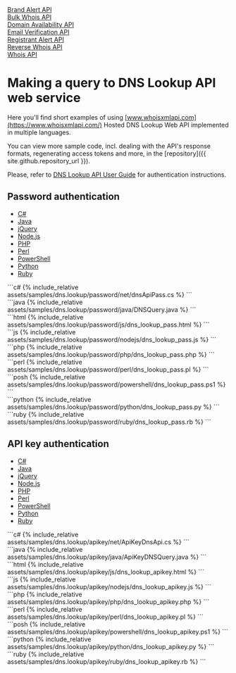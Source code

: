 <div class="toc">
        <a class="button" href="./brand.alert.html"><div class="toc-item">Brand Alert API</div></a>
	<a class="button" href="./bulk.whois.html"><div class="toc-item">Bulk Whois API</div></a>
        <a class="button" href="./domain.availability.html"><div class="toc-item">Domain Availability API</div></a>
	<a class="button" href="./email.verifier.html"><div class="toc-item">Email Verification API</div></a>
        <a class="button" href="./reg.alert.html"><div class="toc-item">Registrant Alert API</div></a>
        <a class="button" href="./reverse.whois.html"><div class="toc-item">Reverse Whois API</div></a>
	<a class="button" href="./"><div class="toc-item">Whois API</div></a>
</div>

# Making a query to DNS Lookup API web service


Here you'll find short examples of using
[www.whoisxmlapi.com](https://www.whoisxmlapi.com/) Hosted DNS Lookup Web API
implemented in multiple languages.

You can view more sample code, incl. dealing with the API's response formats,
regenerating access tokens and more, in the
[repository]({{ site.github.repository_url }}).


Please, refer to
[DNS Lookup API User Guide](https://www.whoisxmlapi.com/whois-api-guide.php) for
authentication instructions.

## Password authentication

<ul id="profileTabs" class="nav nav-tabs" role="tablist">
    <li class="active"><a href="#csharp" data-toggle="tab">C#</a></li>
    <li><a href="#java" data-toggle="tab">Java</a></li>
    <li><a href="#jquery" data-toggle="tab">jQuery</a></li>
    <li><a href="#nodejs" data-toggle="tab">Node.js</a></li>
    <li><a href="#php" data-toggle="tab">PHP</a></li>
    <li><a href="#perl" data-toggle="tab">Perl</a></li>
    <li><a href="#powershell" data-toggle="tab">PowerShell</a></li>
    <li><a href="#python" data-toggle="tab">Python</a></li>
    <li><a href="#ruby" data-toggle="tab">Ruby</a></li>
</ul>

<div class="tab-content">

<div role="tabpanel" class="tab-pane active" id="csharp">
<div class="container-fluid" markdown="1"> 
```c#
{% include_relative assets/samples/dns.lookup/password/net/dnsApiPass.cs %}
```
</div>
</div>

<div role="tabpanel" class="tab-pane" id="java">
<div class="container-fluid" markdown="1"> 
```java
{% include_relative assets/samples/dns.lookup/password/java/DNSQuery.java %}
```
</div>
</div>

<div role="tabpanel" class="tab-pane" id="jquery">
<div class="container-fluid" markdown="1">
```html
{% include_relative assets/samples/dns.lookup/password/js/dns_lookup_pass.html %}
```
</div>
</div>

<div role="tabpanel" class="tab-pane" id="nodejs">
<div class="container-fluid" markdown="1">
```js
{% include_relative assets/samples/dns.lookup/password/nodejs/dns_lookup_pass.js %}
```
</div>
</div>

<div role="tabpanel" class="tab-pane" id="php">
<div class="container-fluid" markdown="1">
```php
{% include_relative assets/samples/dns.lookup/password/php/dns_lookup_pass.php %}
```
</div>
</div>

<div role="tabpanel" class="tab-pane" id="perl">
<div class="container-fluid" markdown="1">
```perl
{% include_relative assets/samples/dns.lookup/password/perl/dns_lookup_pass.pl %}
```
</div>
</div>

<div role="tabpanel" class="tab-pane" id="powershell">
<div class="container-fluid" markdown="1">
```posh
{% include_relative assets/samples/dns.lookup/password/powershell/dns_lookup_pass.ps1 %}
```
</div>
</div>

<div role="tabpanel" class="tab-pane" id="python">
<div class="container-fluid" markdown="1">
```python
{% include_relative assets/samples/dns.lookup/password/python/dns_lookup_pass.py %}
```
</div>
</div>

<div role="tabpanel" class="tab-pane" id="ruby">
<div class="container-fluid" markdown="1">
```ruby
{% include_relative assets/samples/dns.lookup/password/ruby/dns_lookup_pass.rb %}
```
</div>
</div>

</div>

## API key authentication

<ul id="profileTabs" class="nav nav-tabs" role="tablist">
    <li class="active"><a href="#csharp-key" data-toggle="tab">C#</a></li>
    <li><a href="#java-key" data-toggle="tab">Java</a></li>
    <li><a href="#jquery-key" data-toggle="tab">jQuery</a></li>
    <li><a href="#nodejs-key" data-toggle="tab">Node.js</a></li>
    <li><a href="#php-key" data-toggle="tab">PHP</a></li>
    <li><a href="#perl-key" data-toggle="tab">Perl</a></li>
    <li><a href="#powershell-key" data-toggle="tab">PowerShell</a></li>
    <li><a href="#python-key" data-toggle="tab">Python</a></li>
    <li><a href="#ruby-key" data-toggle="tab">Ruby</a></li>
</ul>

<div class="tab-content">

<div role="tabpanel" class="tab-pane active" id="csharp-key">
<div class="container-fluid" markdown="1"> 
```c#
{% include_relative assets/samples/dns.lookup/apikey/net/ApiKeyDnsApi.cs %}
```
</div>
</div>

<div role="tabpanel" class="tab-pane" id="java-key">
<div class="container-fluid" markdown="1"> 
```java
{% include_relative assets/samples/dns.lookup/apikey/java/ApiKeyDNSQuery.java %}
```
</div>
</div>

<div role="tabpanel" class="tab-pane" id="jquery-key">
<div class="container-fluid" markdown="1"> 
```html
{% include_relative assets/samples/dns.lookup/apikey/js/dns_lookup_apikey.html %}
```
</div>
</div>

<div role="tabpanel" class="tab-pane" id="nodejs-key">
<div class="container-fluid" markdown="1"> 
```js
{% include_relative assets/samples/dns.lookup/apikey/nodejs/dns_lookup_apikey.js %}
```
</div>
</div>

<div role="tabpanel" class="tab-pane" id="php-key">
<div class="container-fluid" markdown="1"> 
```php
{% include_relative assets/samples/dns.lookup/apikey/php/dns_lookup_apikey.php %}
```
</div>
</div>

<div role="tabpanel" class="tab-pane" id="perl-key">
<div class="container-fluid" markdown="1"> 
```perl
{% include_relative assets/samples/dns.lookup/apikey/perl/dns_lookup_apikey.pl %}
```
</div>
</div>

<div role="tabpanel" class="tab-pane" id="powershell-key">
<div class="container-fluid" markdown="1"> 
```posh
{% include_relative assets/samples/dns.lookup/apikey/powershell/dns_lookup_apikey.ps1 %}
```
</div>
</div>

<div role="tabpanel" class="tab-pane" id="python-key">
<div class="container-fluid" markdown="1"> 
```python
{% include_relative assets/samples/dns.lookup/apikey/python/dns_lookup_apikey.py %}
```
</div>
</div>

<div role="tabpanel" class="tab-pane" id="ruby-key">
<div class="container-fluid" markdown="1"> 
```ruby
{% include_relative assets/samples/dns.lookup/apikey/ruby/dns_lookup_apikey.rb %}
```
</div>
</div>

</div>
